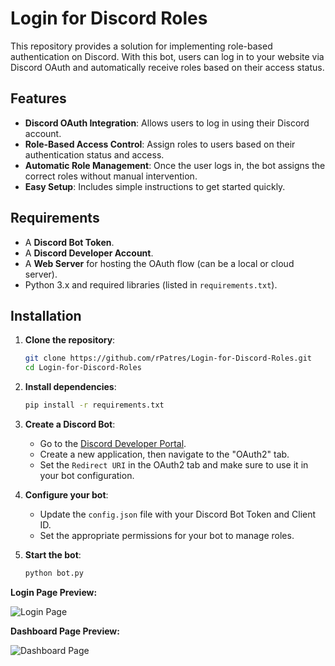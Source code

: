 # Login for Discord Roles

This repository provides a solution for implementing role-based authentication on Discord. With this bot, users can log in to your website via Discord OAuth and automatically receive roles based on their access status.

## Features
- **Discord OAuth Integration**: Allows users to log in using their Discord account.
- **Role-Based Access Control**: Assign roles to users based on their authentication status and access.
- **Automatic Role Management**: Once the user logs in, the bot assigns the correct roles without manual intervention.
- **Easy Setup**: Includes simple instructions to get started quickly.

## Requirements
- A **Discord Bot Token**.
- A **Discord Developer Account**.
- A **Web Server** for hosting the OAuth flow (can be a local or cloud server).
- Python 3.x and required libraries (listed in `requirements.txt`).

## Installation

1. **Clone the repository**:
    ```bash
    git clone https://github.com/rPatres/Login-for-Discord-Roles.git
    cd Login-for-Discord-Roles
    ```

2. **Install dependencies**:
    ```bash
    pip install -r requirements.txt
    ```

3. **Create a Discord Bot**:
    - Go to the [Discord Developer Portal](https://discord.com/developers/applications).
    - Create a new application, then navigate to the "OAuth2" tab.
    - Set the `Redirect URI` in the OAuth2 tab and make sure to use it in your bot configuration.

4. **Configure your bot**:
    - Update the `config.json` file with your Discord Bot Token and Client ID.
    - Set the appropriate permissions for your bot to manage roles.

5. **Start the bot**:
    ```bash
    python bot.py
    ```

**Login Page Preview:**

![Login Page](https://i.postimg.cc/8k7RvnNK/Screenshot-2025-03-21-130403.png)

**Dashboard Page Preview:**

![Dashboard Page](https://i.postimg.cc/Gpz2grJF/dash.png)

